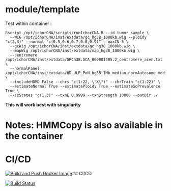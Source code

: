 
# module/template

Test within container :

```
Rscript /opt/ichorCNA/scripts/runIchorCNA.R --id tumor_sample \
  --WIG /opt/ichorCNA/inst/extdata/gc_hg38_1000kb.wig --ploidy "c(2,3)" --normal "c(0.5,0.6,0.7,0.8,0.9)" --maxCN 5 \
  --gcWig /opt/ichorCNA/inst/extdata/gc_hg38_1000kb.wig \
  --mapWig /opt/ichorCNA/inst/extdata/map_hg38_1000kb.wig \
  --centromere /opt/ichorCNA/inst/extdata/GRCh38.GCA_000001405.2_centromere_acen.txt \
  --normalPanel /opt/ichorCNA/inst/extdata/HD_ULP_PoN_hg38_1Mb_median_normAutosome_median.rds \
  --includeHOMD False --chrs "c(1:22, \"X\")" --chrTrain "c(1:22)" \
  --estimateNormal True --estimatePloidy True --estimateScPrevalence True \
  --scStates "c(1,3)" --txnE 0.9999 --txnStrength 10000 --outDir ./
```

**This will work best with singularity**

# Notes: HMMCopy is also available in the container

# CI/CD

[![Build and Push Docker Image](https://github.com/bwbioinfo/modules/actions/workflows/build-and-push.yml/badge.svg?query=branch%3Atemplate)](https://github.com/bwbioinfo/modules/actions/workflows/build-and-push.yml?query=branch%3Atemplate)## CI/CD

[![Build Status](https://github.com/bwbioinfo/modules/actions/workflows/build-and-push.yml/badge.svg?branch=)](https://github.com/bwbioinfo/modules/actions/workflows/build-and-push.yml?query=branch%3A)

